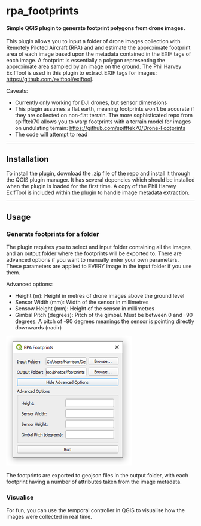 # rpa_footprints

#### Simple QGIS plugin to generate footprint polygons from drone images.

This plugin allows you to input a folder of drone images collection with Remotely Piloted Aircraft (RPA) and and estimate the approximate footprint area of each image based upon the metadata contained in the EXIF tags of each image. A footprint is essentially a polygon representing the approximate area sampled by an image on the ground. The Phil Harvey ExifTool is used in this plugin to extract EXIF tags for images: https://github.com/exiftool/exiftool. 

Caveats:
- Currently only working for DJI drones, but sensor dimensions
- This plugin assumes a flat earth, meaning footprints won't be accurate if they are collected on non-flat terrain. The more sophisticated repo from spifftek70 allows you to warp footprints with a terrain model for images on undulating terrain: https://github.com/spifftek70/Drone-Footprints
- The code will attempt to read 

---

## Installation

To install the plugin, download the .zip file of the repo and install it through the QGIS plugin manager. It has several depencies which should be installed when the plugin is loaded for the first time. A copy of the Phil Harvey ExifTool is included within the plugin to handle image metadata extraction.


---

## Usage

### Generate footprints for a folder

The plugin requires you to select and input folder containing all the images, and an output folder where the footprints will be exported to. There are advanced options if you want to manually enter your own parameters. These parameters are applied to EVERY image in the input folder if you use them.

Advanced options:
- Height (m): Height in metres of drone images above the ground level
- Sensor Width (mm): Width of the sensor in millimetres
- Sensow Height (mm): Height of the sensor in millimetres
- Gimbal Pitch (degrees): Pitch of the gimbal. Must be between 0 and -90 degrees. A pitch of -90 degrees meanings the sensor is pointing directly downwards (nadir)

![](images/interface.PNG)

The footprints are exported to geojson files in the output folder, with each footprint having a number of attributes taken from the image metadata.

### Visualise 

For fun, you can use the temporal controller in QGIS to visualise how the images were collected in real time.


